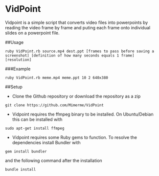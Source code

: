 # VidPoint
Vidpoint is a simple script that converts video files into powerpoints by reading the video frame by frame and puting each frame onto individual slides on a powerpoint file.

##Usage
```
ruby VidPoint.rb source.mp4 dest.ppt [frames to pass before saving a screenshot] [definition of how many seconds equals 1 frame] [resolution]
```

###Example
```
ruby VidPoint.rb meme.mp4 meme.ppt 10 2 640x380
```

##Setup
- Clone the Github repository or download the repository as a zip

```
git clone https://github.com/Mimerme/VidPoint
```

- Vidpoint requires the ffmpeg binary to be installed. On Ubuntu/Debian this can be installed with

```
sudo apt-get install ffmpeg
```

- Vidpoint requires some Ruby gems to function. To resolve the dependencies install Bundler with

```
gem install bundler
```

and the following command after the installation 

```
bundle install
```
